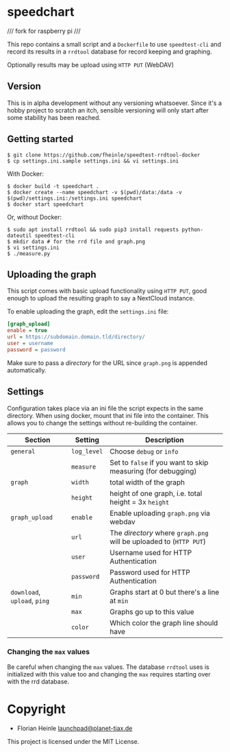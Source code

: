# speedchart

/// fork for raspberry pi ///



This repo contains a small script and a `Dockerfile` to use `speedtest-cli` and
record its results in a `rrdtool` database for record keeping and graphing.

Optionally results may be upload using `HTTP PUT` (WebDAV)

## Version

This is in alpha development without any versioning whatsoever. Since it's
a hobby project to scratch an itch, sensible versioning will only start after
some stability has been reached.

## Getting started

```shell
$ git clone https://github.com/fheinle/speedtest-rrdtool-docker
$ cp settings.ini.sample settings.ini && vi settings.ini
```

With Docker:

```shell
$ docker build -t speedchart .
$ docker create --name speedchart -v $(pwd)/data:/data -v $(pwd)/settings.ini:/settings.ini speedchart
$ docker start speedchart
```

Or, without Docker:

```shell
$ sudo apt install rrdtool && sudo pip3 install requests python-dateutil speedtest-cli
$ mkdir data # for the rrd file and graph.png
$ vi settings.ini
$ ./measure.py
```


## Uploading the graph

This script comes with basic upload functionality using `HTTP PUT`, good enough
to upload the resulting graph to say a NextCloud instance.

To enable uploading the graph, edit the `settings.ini` file:

```ini
[graph_upload]
enable = true
url = https://subdomain.domain.tld/directory/
user = username
password = password
```

Make sure to pass a *directory* for the URL since `graph.png` is appended
automatically.

## Settings

Configuration takes place via an ini file the script expects in the same
directory. When using docker, mount that ini file into the container. This
allows you to change the settings without re-building the container.

| Section                      | Setting     | Description                                                        |
|------------------------------|-------------|--------------------------------------------------------------------|
| `general`                    | `log_level` | Choose `debug` or `info`                                           |
|                              | `measure`   | Set to `false` if you want to skip measuring (for debugging)       |
| `graph`                      | `width`     | total width of the graph                                           |
|                              | `height`    | height of one graph, i.e. total height = 3x `height`               |
| `graph_upload`               | `enable`    | Enable uploading `graph.png` via webdav                            |
|                              | `url`       | The *directory* where `graph.png` will be uploaded to (`HTTP PUT`) |
|                              | `user`      | Username used for HTTP Authentication                              |
|                              | `password`  | Password used for HTTP Authentication                              |
| `download`, `upload`, `ping` | `min`       | Graphs start at 0 but there's a line at `min`                      |
|                              | `max`       | Graphs go up to this value                                         |
|                              | `color`     | Which color the graph line should have                             |

### Changing the `max` values

Be careful when changing the `max` values. The database `rrdtool` uses is
initialized with this value too and changing the `max` requires starting over
with the rrd database. 

# Copyright

* Florian Heinle <launchpad@planet-tiax.de>

This project is licensed under the MIT License.
